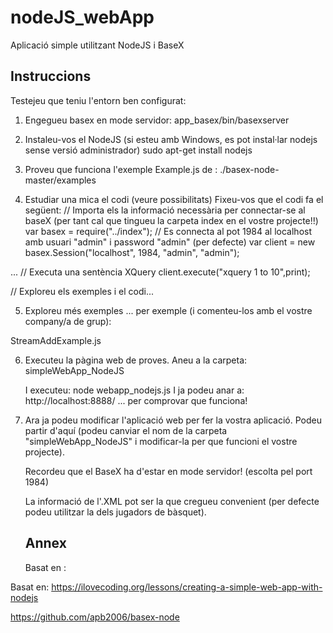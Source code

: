 # nodeJS_webApp
Aplicació simple utilitzant NodeJS i BaseX

## Instruccions
Testejeu que teniu l'entorn ben configurat:
1) Engegueu basex en mode servidor:
	app_basex/bin/basexserver
2) Instaleu-vos el NodeJS  (si esteu amb Windows, es pot instal·lar nodejs sense versió administrador)
 sudo apt-get install nodejs

3) Proveu que funciona l'exemple Example.js de :
	./basex-node-master/examples

4) Estudiar una mica el codi (veure possibilitats)
Fixeu-vos que el codi fa el següent:
// Importa els la informació necessària per connectar-se al baseX (per tant cal que tingueu la carpeta index en el vostre projecte!!)
var basex  = require("../index");
// Es connecta al pot 1984 al localhost amb usuari "admin" i password "admin" (per defecte)
var client = new basex.Session("localhost", 1984, "admin", "admin");

...
// Executa una sentència XQuery
client.execute("xquery 1 to 10",print);

// Exploreu els exemples i el codi...

5) Exploreu més exemples ... per exemple (i comenteu-los amb el vostre company/a de grup):

StreamAddExample.js

6) Executeu la pàgina web de proves. Aneu a la carpeta:
      simpleWebApp_NodeJS
      
   I executeu: 
    node webapp_nodejs.js
        I ja podeu anar a:
            http://localhost:8888/
    ... per comprovar que funciona!
    
7) Ara ja podeu modificar l'aplicació web per fer la vostra aplicació. 
   Podeu partir d'aquí (podeu canviar el nom de la carpeta "simpleWebApp_NodeJS" i modificar-la per que funcioni el vostre projecte).
   
   Recordeu que el BaseX ha d'estar en mode servidor! (escolta pel port 1984)
   
   La informació de l'.XML pot ser la que cregueu convenient (per defecte podeu utilitzar la dels jugadors de bàsquet).
   
   ## Annex
   Basat en :
   
Basat en: 
  https://ilovecoding.org/lessons/creating-a-simple-web-app-with-nodejs
  
  https://github.com/apb2006/basex-node
  
  
